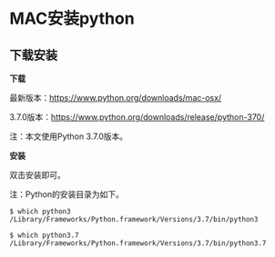 # MAC安装python

## 下载安装

**下载**

最新版本：https://www.python.org/downloads/mac-osx/

3.7.0版本：https://www.python.org/downloads/release/python-370/

注：本文使用Python 3.7.0版本。


**安装**

双击安装即可。

注：Python的安装目录为如下。

```
$ which python3
/Library/Frameworks/Python.framework/Versions/3.7/bin/python3
```
```
$ which python3.7
/Library/Frameworks/Python.framework/Versions/3.7/bin/python3.7
```


